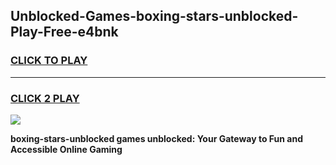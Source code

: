 
## Unblocked-Games-boxing-stars-unblocked-Play-Free-e4bnk
<h3>
<a href="https://premium76.site?title=boxing-stars-unblocked&ref=10A">CLICK TO PLAY</a></h3>
<hr>

<h3>
<a href="https://premium76.site?title=boxing-stars-unblocked&ref=10A">CLICK 2 PLAY</a>
  
</h3>

<a href="https://premium76.site?title=boxing-stars-unblocked&ref=10A"><img src="https://clearcache.store/games.png"></a>


**boxing-stars-unblocked games unblocked: Your Gateway to Fun and Accessible Online Gaming**
